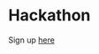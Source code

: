 # Hackathon

Sign up [here](https://www.eventbrite.co.uk/e/ucl-bioimage-analysis-collaborative-hackday-tickets-151824323639)

